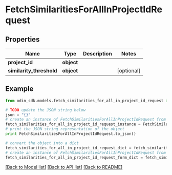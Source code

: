 # FetchSimilaritiesForAllInProjectIdRequest


## Properties

Name | Type | Description | Notes
------------ | ------------- | ------------- | -------------
**project_id** | **object** |  | 
**similarity_threshold** | **object** |  | [optional] 

## Example

```python
from odin_sdk.models.fetch_similarities_for_all_in_project_id_request import FetchSimilaritiesForAllInProjectIdRequest

# TODO update the JSON string below
json = "{}"
# create an instance of FetchSimilaritiesForAllInProjectIdRequest from a JSON string
fetch_similarities_for_all_in_project_id_request_instance = FetchSimilaritiesForAllInProjectIdRequest.from_json(json)
# print the JSON string representation of the object
print FetchSimilaritiesForAllInProjectIdRequest.to_json()

# convert the object into a dict
fetch_similarities_for_all_in_project_id_request_dict = fetch_similarities_for_all_in_project_id_request_instance.to_dict()
# create an instance of FetchSimilaritiesForAllInProjectIdRequest from a dict
fetch_similarities_for_all_in_project_id_request_form_dict = fetch_similarities_for_all_in_project_id_request.from_dict(fetch_similarities_for_all_in_project_id_request_dict)
```
[[Back to Model list]](../README.md#documentation-for-models) [[Back to API list]](../README.md#documentation-for-api-endpoints) [[Back to README]](../README.md)


